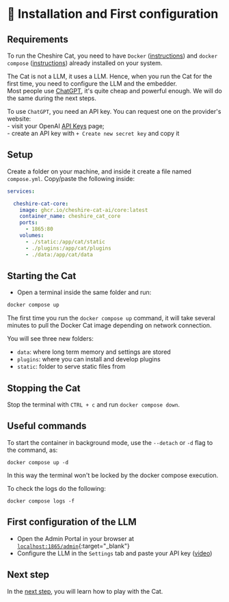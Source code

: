 # &#128640; Installation and First configuration

## Requirements

To run the Cheshire Cat, you need to have `Docker` ([instructions](https://docs.docker.com/engine/install/)) and `docker compose` ([instructions](https://docs.docker.com/compose/install/)) already installed on your system.

The Cat is not a LLM, it uses a LLM.
Hence, when you run the Cat for the first time, you need to configure the LLM and the embedder.  
Most people use [ChatGPT](https://platform.openai.com/docs/models/gpt-3-5), it's quite cheap and powerful enough.
We will do the same during the next steps.

To use `ChatGPT`, you need an API key. You can request one on the provider's website:  
    - visit your OpenAI [API Keys](https://platform.openai.com/account/api-keys) page;  
    - create an API key with `+ Create new secret key` and copy it

## Setup

Create a folder on your machine, and inside it create a file named `compose.yml`.
Copy/paste the following inside:

```yaml
services:

  cheshire-cat-core:
    image: ghcr.io/cheshire-cat-ai/core:latest
    container_name: cheshire_cat_core
    ports:
      - 1865:80
    volumes:
      - ./static:/app/cat/static
      - ./plugins:/app/cat/plugins
      - ./data:/app/cat/data
```

## Starting the Cat
    
- Open a terminal inside the same folder and run:

```bash
docker compose up
```

The first time you run the `docker compose up` command,
it will take several minutes to pull the Docker Cat image depending on network connection.

You will see three new folders:

 - `data`: where long term memory and settings are stored
 - `plugins`: where you can install and develop plugins
 - `static`: folder to serve static files from 

## Stopping the Cat

Stop the terminal with `CTRL + c` and run `docker compose down`.

## Useful commands

To start the container in background mode, use the `--detach` or `-d` flag to the command, as:
```
docker compose up -d
```
In this way the terminal won't be locked by the docker compose execution.

To check the logs do the following:

```
docker compose logs -f
```

## First configuration of the LLM

- Open the Admin Portal in your browser at [`localhost:1865/admin`](http://localhost:1865/admin){:target="_blank"}
- Configure the LLM in the `Settings` tab and paste your API key ([video](../assets/vid/setup.mp4))

## Next step
In the [next step](./play-with-the-cat.md), you will learn how to play with the Cat.
